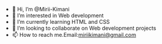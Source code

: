 - 👋 Hi, I’m @Mirii-Kimani
- 👀 I’m interested in Web development 
- 🌱 I’m currently learning HTML and CSS
- 💞️ I’m looking to collaborate on Web development projects 
- 📫 How to reach me.Email:miriikimani@gmail.com 

<!---
Mirii-Kimani/Mirii-Kimani is a ✨ special ✨ repository because its `README.md` (this file) appears on your GitHub profile.
You can click the Preview link to take a look at your changes.
--->
